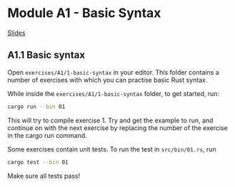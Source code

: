 # Module A1 - Basic Syntax

<a href="/slides/A-intro-to-rust" target="_blank">Slides</a>

## A1.1 Basic syntax
Open `exercises/A1/1-basic-syntax` in your editor. This folder contains a number of exercises with which you can practise basic Rust syntax.

While inside the `exercises/A1/1-basic-syntax` folder, to get started, run:
```bash
cargo run --bin 01
```

This will try to compile exercise 1. Try and get the example to run, and continue on with the next exercise by replacing the number of the exercise in the cargo run command.

Some exercises contain unit tests. To run the test in `src/bin/01.rs`, run
```bash
cargo test --bin 01
```
Make sure all tests pass!
